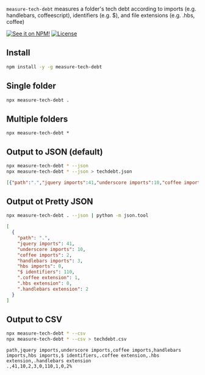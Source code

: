 `measure-tech-debt` measures a folder's tech debt according to imports (e.g. handlebars, coffeescript), identifiers (e.g. $), and file extensions (e.g. .hbs, coffee)

[![See it on NPM!](https://img.shields.io/npm/v/measure-tech-debt.svg?style=for-the-badge&color=orange)](https://www.npmjs.com/package/measure-tech-debt)
[![License](https://img.shields.io/npm/l/measure-tech-debt.svg?color=blue&style=for-the-badge)](https://tldrlegal.com/license/mit-license)

## Install

```bash
npm install -y -g measure-tech-debt
```

## Single folder

```bash
npx measure-tech-debt .
```

## Multiple folders

```
npx measure-tech-debt *
```

## Output to JSON (default)

```bash
npx measure-tech-debt * --json
npx measure-tech-debt * --json > techdebt.json
```

```json
[{"path":".","jquery imports":41,"underscore imports":10,"coffee imports":2,"handlebars imports":3,"hbs imports":0,"$ identifiers":110,".coffee extension":1,".hbs extension":0,".handlebars extension":2}]
```

## Output ot Pretty JSON

```bash
npx measure-tech-debt . --json | python -m json.tool
```

```json
[
  {
    "path": ".",
    "jquery imports": 41,
    "underscore imports": 10,
    "coffee imports": 2,
    "handlebars imports": 3,
    "hbs imports": 0,
    "$ identifiers": 110,
    ".coffee extension": 1,
    ".hbs extension": 0,
    ".handlebars extension": 2
  }
]
```

## Output to CSV

```bash
npx measure-tech-debt * --csv
npx measure-tech-debt * --csv > techdebt.csv
```

```csv
path,jquery imports,underscore imports,coffee imports,handlebars imports,hbs imports,$ identifiers,.coffee extension,.hbs extension,.handlebars extension
.,41,10,2,3,0,110,1,0,2%
```
